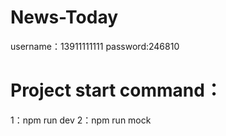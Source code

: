 # News-Today

username：13911111111
password:246810

# Project start command：
1：npm run dev
2：npm run mock
